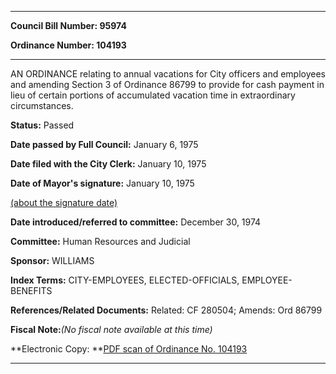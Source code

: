 

********

**Council Bill Number: 95974**
   
**Ordinance Number: 104193**
********

 AN ORDINANCE relating to annual vacations for City officers and employees and amending Section 3 of Ordinance 86799 to provide for cash payment in lieu of certain portions of accumulated vacation time in extraordinary circumstances.

**Status:** Passed
   
**Date passed by Full Council:** January 6, 1975
   
**Date filed with the City Clerk:** January 10, 1975
   
**Date of Mayor's signature:** January 10, 1975
   
[(about the signature date)](/~public/approvaldate.htm)
   
   
   
**Date introduced/referred to committee:** December 30, 1974
   
**Committee:** Human Resources and Judicial
   
**Sponsor:** WILLIAMS
   
   
**Index Terms:** CITY-EMPLOYEES, ELECTED-OFFICIALS, EMPLOYEE-BENEFITS

**References/Related Documents:** Related: CF 280504; Amends: Ord 86799

**Fiscal Note:**_(No fiscal note available at this time)_

**Electronic Copy: **[PDF scan of Ordinance No. 104193](/~archives/Ordinances/Ord_104193.pdf)

********

